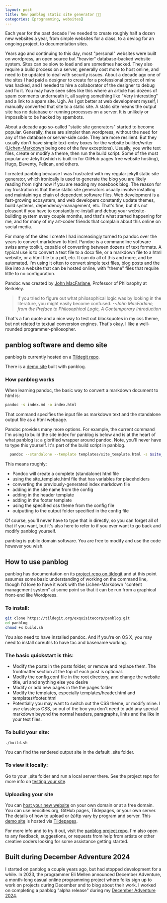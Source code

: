 ```yaml
---
layout: post
title: New panblog static site generator 🍳🚧
categories: [programming, websites]
---
```


Each year for the past decade I've needed to create roughly half a dozen new websites a year, from simple websites for a class, to a devlog for an ongoing project, to documentation sites.

Years ago and continuing to this day, most "personal" websites were built on wordpress, an open source but "heavier" database-backed website system. Sites can be slow to load and are sometimes hacked. They also require a build process on a server, generally cost more to host online, and need to be updated to deal with security issues. About a decade ago one of the sites I had paid a designer to create for a professional project of mine was hacked, and I needed to hire a collaborator of the designer to debug and fix it. You may have seen sites like this where an article has dozens of spam comments underneath it, all saying something like "Very interesting" and a link to a spam site. Ugh. As I got better at web development myself, I manually converted that site to a static site. A static site means the output site has no database or running processes on a server. It is unlikely or impossible to be hacked by spambots.

About a decade ago so-called "static site generators" started to become popular. Generally, these are simpler than wordpress, without the need for any of the database or server-side code. They are more resilient. But they usually don't have simple text-entry boxes for the website builder/writer ([Lichen-Markdown](https://codeberg.org/ukrudt.net/lichen-markdown/src/branch/main/README.md) being one of the few exceptions). Usually, you write text files, create or modify a theme, then run the build script. Some of the most popular are Jekyll (which is built-in for GitHub pages free website hosting), Hugo, Eleventy, Pelican, and others.

I created panblog because I was frustrated with my regular jekyll static site generator, which ironically is used to generate the blog you are likely reading from right now if you are reading my nosebook blog. The reason for my frustration is that these static site generators usually involve installing and maintaining a chain of dependent software files. Web development is a fast-growing ecosystem, and web developers constantly update themes, build systems, dependency-management, etc. That's fine, but it's not pleasant if you have to constantly re-install and debug your website-building system every couple months, and that's what started happening for me, and for many of my art-coder friends that complain about this online on social media.

For many of the sites I create I had increasingly turned to pandoc over the years to convert markdown to html. Pandoc is a commandline software swiss army toolkit, capable of converting between dozens of text formats. A typical use is to convert a text file to a docx file, or a markdown file to a html website, or a html file to a pdf, etc. It can do all of this and more, and be automated. I'm using it often to convert simple text files, blog posts and the like into a website that can be hosted online, with "theme" files that require little to no configuration.

Pandoc was created by [John MacFarlane](https://philosophy.berkeley.edu/people/detail/1), Professor of Philosophy at Berkeley.

> If you tried to figure out what philosophical logic was by looking in the literature, you might easily become confused. *--John MacFarlane, from the Preface to Philosophical Logic, A Contemporary Introduction*

That's a fun quote and a nice way to test out blockquotes in my css theme, but not related to textual conversion engines. That's okay. I like a well-rounded programmer-philosopher.

## panblog software and demo site

panblog is currently hosted on a [Tildegit repo](https://tildegit.org/exquisitecorp/panblog).

There is a [demo site](https://exquisitecorp.tildepages.org/panblog-demo/) built with panblog.


### How panblog works

When learning pandoc, the basic way to convert a markdown document to html is:

```sh
pandoc -s index.md -o index.html
```

That command specifies the input file as markdown text and the standalone output file as a html webpage.

Pandoc provides many more options. For example, the current command I'm using to build the site index for panblog is below and is at the heart of what panblog is: a glorified wrapper around pandoc. Note, you'll never have to type this yourself. It's part of the build script in panblog.

```sh
  pandoc --standalone --template templates/site_template.html -s $site_folder/index.md --metadata title="$site_name" -B templates/header.html -A templates/footer.html --metadata theme="css/$site_theme" -o $site_folder/index.html
```

This means roughly:

* Pandoc will create a complete (standalone) html file
* using the site_template.html file that has variables for placeholders
* converting the previously-generated index markdown file
* adding in the site name from the config
* adding in the header template
* adding in the footer template
* using the specified css theme from the config file
* outputting to the output folder specified in the config file

Of course, you'll never have to type that in directly, so you can forget all of that if you want, but it's also here to refer to if you ever want to go back and modify panblog yourself.

panblog is public domain software. You are free to modify and use the code however you wish.

## How to use panblog

panblog has documentation on its [project repo on tildegit](https://tildegit.org/exquisitecorp/panblog) and at this point assumes some basic understanding of working on the command line, though I'd love to have it work with the Lichen-Markdown "content management system" at some point so that it can be run from a graphical front-end like Wordpress.

### To install:

```sh
git clone https://tildegit.org/exquisitecorp/panblog.git
cd panblog
chmod +x build.sh
```

You also need to have installed pandoc. And if you're on OS X, you may need to install coreutils to have tac and basename working.

### The basic quickstart is this:

* Modify the posts in the posts folder, or remove and replace them. The frontmatter section at the top of each post is optional.
* Modify the config.conf file in the root directory, and change the website title, url and anything else you desire
* Modify or add new pages in the the pages folder
* Modify the templates, especially templates/header.html and templates/footer.html
* Potentially you may want to switch out the CSS theme, or modify mine. I use classless CSS, so out of the box you don't need to add any special markdown beyond the normal headers, paragraphs, links and the like in your text files.

### To build your site:

```sh
./build.sh
```

You can find the rendered output site in the default _site folder. 

### To view it locally:

Go to your _site folder and run a local server there. See the project repo for more info on [testing your site](https://tildegit.org/exquisitecorp/panblog#testing-your-site).

### Uploading your site

You can [host your new website](https://tildegit.org/exquisitecorp/panblog#getting-your-site-online) on your own domain or at a free domain. You can use neocities.org, GitHub pages, Tildepages, or your own server. The details of how to upload or (s)ftp vary by program and server. This [demo site](https://exquisitecorp.tildepages.org/panblog-demo/) is hosted via [Tildepages](https://tildepages.org/).

For more info and to try it out, visit the [panblog project repo](https://tildegit.org/exquisitecorp/panblog). I'm also open to any feedback, suggestions, or requests from help from artists or other creative coders looking for some assistance getting started.

## Built during December Adventure 2024

I started on panblog a couple years ago, but had stopped development for a while. In 2023, the programmer Eli Mellen announced December Adventure, a month-long casual online programming project where folks sign up to work on projects during December and to blog about their work. I worked on completing a panblog "alpha release" during my [December Adventure 2024](https://leetusman.com/december-adventure-2024/).
